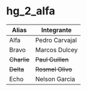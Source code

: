 # hg_2_alfa
|Alias|Integrante|
|---|---|
|Alfa|Pedro Carvajal|
|Bravo|Marcos Dulcey|
|~~Charlie~~|~~Paul Guillen~~|
|~~Delta~~|~~Rosmel Olivo~~|
|Echo|Nelson Garcia|
